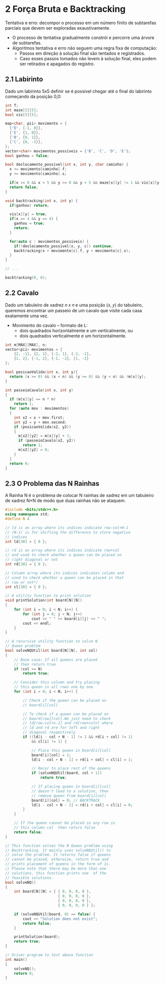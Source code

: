 # 2 Força Bruta e Backtracking

Tentativa e erro: decompor o processo em um número finito de subtarefas parciais que devem ser exploradas exaustivamente.

-   O processo de tentativa gradualmente constrói e percorre uma árvore de subtarefas.
-   Algoritmos tentativa e erro não seguem uma regra fixa de computação:
    -   Passos em direção à solução final são tentados e registrados.
    -   Caso esses passos tomados não levem à solução final, eles podem ser retirados e apagados do registro.

## 2.1 Labirinto

Dado um labirinto 5x5 definir se é possível chegar até o final do labirinto começando da posição 0,0:

```cpp
int T;
int maze[5][5];
bool vis[5][5];

map<char, pii> movimento = {
  {'D', {-1, 0}},
  {'E', {1, 0}},
  {'B', {0, 1}},
  {'C', {0, -1}},
};
vector<char> movimentos_possiveis = {'B', 'C', 'D', 'E'};
bool ganhou = false;

bool deslocamento_possivel(int x, int y, char caminho) {
  x += movimento[caminho].f;
  y += movimento[caminho].s;

  if(x >= 0 && x < 5 && y >= 0 && y < 5 && maze[x][y] != 1 && vis[x][y] == 0) return true;
  return false;
}

void backtracking(int x, int y) {
  if(ganhou) return;

  vis[x][y] = true;
  if(x == 4 && y == 4) {
    ganhou = true;
    return;
  }

  for(auto c : movimentos_possiveis) {
    if(!deslocamento_possivel(x, y, c)) continue;
    backtracking(x + movimento[c].f, y + movimento[c].s);
  }
}

// ...

backtracking(0, 0);
```

## 2.2 Cavalo

Dado um tabuleiro de xadrez 𝑛 𝑥 𝑛 e uma posição (𝑥, 𝑦) do tabuleiro, queremos encontrar um passeio de um cavalo que visite cada casa exatamente uma vez.

-   Movimento do cavalo – formato de L:
    -   dois quadrados horizontalmente e um verticalmente, ou
    -   dois quadrados verticalmente e um horizontalmente.

```cpp
int m[MAX][MAX], n;
vector<pii> movimentos = {
	{2, -1}, {2, 1}, {-2, 1}, {-2, -1},
	{1, 2}, {-1, 2}, {-1, -2}, {1, -2}
};

bool posicaoValida(int x, int y){
  return (x >= 0) && (x < n) && (y >= 0) && (y < n) && !m[x][y];
}

int passeioCavalo(int x, int y)
{
  if (m[x][y] == n * n)
    return 1;
  for (auto mov : movimentos)
  {
    int x2 = x + mov.first;
    int y2 = y + mov.second;
    if (posicaoValida(x2, y2))
    {
      m[x2][y2] = m[x][y] + 1;
      if (passeioCavalo(x2, y2))
        return 1;
      m[x2][y2] = 0;
    }
  }
  return 0;
}

```

## 2.3 O Problema das N Rainhas

A Rainha N é o problema de colocar N rainhas de xadrez em um tabuleiro de xadrez N×N de modo que duas rainhas não se ataquem.

```cpp
#include <bits/stdc++.h>
using namespace std;
#define N 4

// ld is an array where its indices indicate row-col+N-1
// (N-1) is for shifting the difference to store negative
// indices
int ld[30] = { 0 };

// rd is an array where its indices indicate row+col
// and used to check whether a queen can be placed on
// right diagonal or not
int rd[30] = { 0 };

// Column array where its indices indicates column and
// used to check whether a queen can be placed in that
// row or not*/
int cl[30] = { 0 };

// A utility function to print solution
void printSolution(int board[N][N])
{
    for (int i = 0; i < N; i++) {
        for (int j = 0; j < N; j++)
            cout << " " << board[i][j] << " ";
        cout << endl;
    }
}

// A recursive utility function to solve N
// Queen problem
bool solveNQUtil(int board[N][N], int col)
{
    // Base case: If all queens are placed
    // then return true
    if (col >= N)
        return true;

    // Consider this column and try placing
    // this queen in all rows one by one
    for (int i = 0; i < N; i++) {

        // Check if the queen can be placed on
        // board[i][col]

        // To check if a queen can be placed on
        // board[row][col].We just need to check
        // ld[row-col+n-1] and rd[row+coln] where
        // ld and rd are for left and right
        // diagonal respectively
        if ((ld[i - col + N - 1] != 1 && rd[i + col] != 1)
            && cl[i] != 1) {

            // Place this queen in board[i][col]
            board[i][col] = 1;
            ld[i - col + N - 1] = rd[i + col] = cl[i] = 1;

            // Recur to place rest of the queens
            if (solveNQUtil(board, col + 1))
                return true;

            // If placing queen in board[i][col]
            // doesn't lead to a solution, then
            // remove queen from board[i][col]
            board[i][col] = 0; // BACKTRACK
            ld[i - col + N - 1] = rd[i + col] = cl[i] = 0;
        }
    }

    // If the queen cannot be placed in any row in
    // this column col  then return false
    return false;
}

// This function solves the N Queen problem using
// Backtracking. It mainly uses solveNQUtil() to
// solve the problem. It returns false if queens
// cannot be placed, otherwise, return true and
// prints placement of queens in the form of 1s.
// Please note that there may be more than one
// solutions, this function prints one  of the
// feasible solutions.
bool solveNQ()
{
    int board[N][N] = { { 0, 0, 0, 0 },
                        { 0, 0, 0, 0 },
                        { 0, 0, 0, 0 },
                        { 0, 0, 0, 0 } };

    if (solveNQUtil(board, 0) == false) {
        cout << "Solution does not exist";
        return false;
    }

    printSolution(board);
    return true;
}

// Driver program to test above function
int main()
{
    solveNQ();
    return 0;
}
```

<div style="page-break-after: always; visibility: hidden">
\pagebreak
</div>

